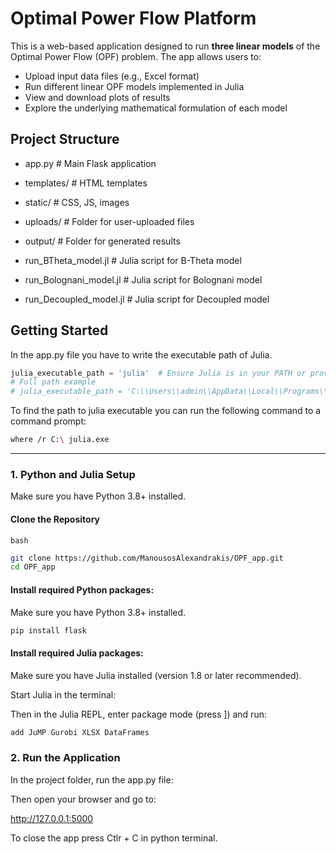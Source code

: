 # Optimal Power Flow Platform

This is a web-based application designed to run **three linear models** of the Optimal Power Flow (OPF) problem. The app allows users to:

- Upload input data files (e.g., Excel format)
- Run different linear OPF models implemented in Julia
- View and download plots of results
- Explore the underlying mathematical formulation of each model

## Project Structure

 - app.py                # Main Flask application
 
- templates/            # HTML templates 

- static/               # CSS, JS, images

- uploads/              # Folder for user-uploaded files

- output/               # Folder for generated results

- run_BTheta_model.jl   # Julia script for B-Theta model

- run_Bolognani_model.jl # Julia script for Bolognani model

- run_Decoupled_model.jl # Julia script for Decoupled model

## Getting Started

In the app.py file you have to write the executable path of Julia.

```python
julia_executable_path = 'julia'  # Ensure Julia is in your PATH or provide the full path to the executable
# Full path example
# julia_executable_path = 'C:\\Users\\admin\\AppData\\Local\\Programs\\Julia-1.11.5\\bin\\julia.exe'
```

To find the path to julia executable you can run the following command to a command prompt:

```bash
where /r C:\ julia.exe
```

---

### 1. Python and Julia Setup

Make sure you have Python 3.8+ installed.


#### Clone the Repository

```bash```

```bash
git clone https://github.com/ManousosAlexandrakis/OPF_app.git
cd OPF_app
```



#### Install required Python packages:

Make sure you have Python 3.8+ installed.

```bash
pip install flask
```


#### Install required Julia packages:
Make sure you have Julia installed (version 1.8 or later recommended).

Start Julia in the terminal:

Then in the Julia REPL, enter package mode (press ]) and run:
```julia
add JuMP Gurobi XLSX DataFrames
```

 ### 2. Run the Application

In the project folder, run the app.py file:

Then open your browser and go to:

http://127.0.0.1:5000

To close the app press Ctlr + C in python terminal.

